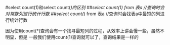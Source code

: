 #select count(1)和select count(*)的区别
##select count(1) from 表a //查询时会对常数列进行统计行数
##select count(*) from 表a //查询时会找表a中最短的列进行统计行数

因为使用count(*)查询会有一个找寻最短列的过程，从效率上讲会慢一些，虽然不明显，但是
一般我们使用count(1)查询就可以了，查询结果是一样的